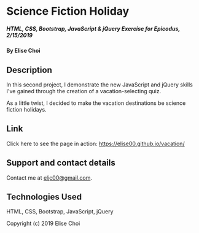 # **Science Fiction Holiday**

##### HTML, CSS, Bootstrap, JavaScript & jQuery Exercise for Epicodus, 2/15/2019

#### By Elise Choi

## Description

In this second project, I demonstrate the new JavaScript and jQuery skills I've gained through the creation of a vacation-selecting quiz.

As a little twist, I decided to make the vacation destinations be science fiction holidays.

## Link
Click here to see the page in action: https://elise00.github.io/vacation/ 

## Support and contact details
 Contact me at eljc00@gmail.com.

## Technologies Used
HTML, CSS, Bootstrap, JavaScript, jQuery

Copyright (c) 2019 Elise Choi
